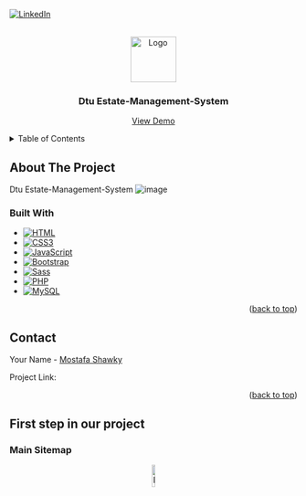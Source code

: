 <a name="readme-top"></a>
[![LinkedIn][linkedin-shield]][linkedin-url]

<!-- PROJECT LOGO -->
<br />
<div align="center">
  <a href="#">
    <img src="https://user-images.githubusercontent.com/100785039/232865988-e1089246-1775-4f23-b913-06c6f79cb760.png" alt="Logo" width="80" height="80">
  </a>

  <h3 align="center">Dtu Estate-Management-System</h3>

  <p align="center">
    <a href="#">View Demo</a>
  </p>
</div>


<!-- TABLE OF CONTENTS -->
<details>
  <summary>Table of Contents</summary>
  <ol>
    <li>
      <a href="#about-the-project">About The Project</a>
      <ul>
        <li><a href="#built-with">Built With</a></li>
      </ul>
    </li>
    <li><a href="#contact">Contact</a></li>
  </ol>
</details>



<!-- ABOUT THE PROJECT -->
## About The Project

Dtu Estate-Management-System ![image](https://user-images.githubusercontent.com/100785039/232867177-06c26a70-e021-4107-ad86-4f9cae30af55.png)

### Built With

* [![HTML][HTML.com]][HTML-url]
* [![CSS3][CSS3.com]][CSS3-url]
* [![JavaScript][JavaScript.com]][JavaScript-url]
* [![Bootstrap][Bootstrap.com]][Bootstrap-url]
* [![Sass][Sass.com]][Sass-url]
* [![PHP][PHP.net]][PHP-url]
* [![MySQL][MySQL.com]][MySQL-url]

<p align="right">(<a href="#readme-top">back to top</a>)</p>

<!-- CONTACT -->
## Contact

Your Name - [Mostafa Shawky](https://linkedin.com/in/notshawky007)

Project Link: 

<p align="right">(<a href="#readme-top">back to top</a>)</p>



[linkedin-shield]: https://img.shields.io/badge/-LinkedIn-black.svg?style=for-the-badge&logo=linkedin&colorB=555
[linkedin-url]: https://linkedin.com/in/notshawky007
[product-screenshot]: images/screenshot.png
[HTML.com]: https://img.shields.io/badge/html5-%23E34F26.svg?style=for-the-badge&logo=html5&logoColor=white?style=for-the-badge&logo=nextdotjs&logoColor=white
[HTML-url]: https://html.com//
[Bootstrap.com]: https://img.shields.io/badge/Bootstrap-563D7C?style=for-the-badge&logo=bootstrap&logoColor=white
[Bootstrap-url]: https://getbootstrap.com
[CSS3.com]: https://img.shields.io/badge/css3-%231572B6.svg?style=for-the-badge&logo=css3&logoColor=white
[CSS3-url]: https://CSS3.com
[JavaScript.com]: https://img.shields.io/badge/javascript-%23323330.svg?style=for-the-badge&logo=javascript&logoColor=%23F7DF1E
[JavaScript-url]: www.javascript.com
[PHP.net]: https://img.shields.io/badge/Bootstrap-563D7C?style=for-the-badge&logo=bootstrap&logoColor=white
[PHP-url]: https://getbootstrap.com
[MySQL.com]: https://img.shields.io/badge/mysql-%2300f.svg?style=for-the-badge&logo=mysql&logoColor=white
[MySQL-url]: https://MySQL.com/
[Sass.com]: https://img.shields.io/badge/SASS-hotpink.svg?style=for-the-badge&logo=SASS&logoColor=white
[Sass-url]: https://sass-lang.com/
[PHP.net]: https://img.shields.io/badge/php-%23777BB4.svg?style=for-the-badge&logo=php&logoColor=white
[PHP-url]: https://php.net/

<h2>First step in our project</h2>
<h3> Main Sitemap</h3>
<p align="center">
  <img src="https://user-images.githubusercontent.com/100785039/223235004-d266aaff-f94e-4f80-b618-a0d0ed416d8e.png" alt="Main Sitemap" width=10%>
</p>
